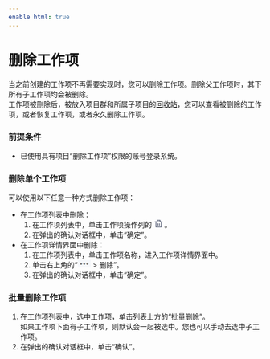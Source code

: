 ```yaml
---
enable html: true
---
```

# 删除工作项

当之前创建的工作项不再需要实现时，您可以删除工作项。删除父工作项时，其下所有子工作项均会被删除。       
工作项被删除后，被放入项目群和所属子项目的[回收站](7.4.5-manage-backlog-in-recycle.md)，您可以查看被删除的工作项，或者恢复工作项，或者永久删除工作项。

### 前提条件
* 已使用具有项目“删除工作项”权限的账号登录系统。

### 删除单个工作项               
可以使用以下任意一种方式删除工作项：
* 在工作项列表中删除：
  1. 在工作项列表中，单击工作项操作列的![](fig/delete01.png)。
  2. 在弹出的确认对话框中，单击“确定”。
* 在工作项详情界面中删除：
  1. 在工作项列表中，单击工作项名称，进入工作项详情界面中。
  2. 单击右上角的“![](fig/more.png) > 删除”。
  3. 在弹出的确认对话框中，单击“确定”。

### 批量删除工作项             
1. 在工作项列表中，选中工作项，单击列表上方的“批量删除”。                  
  如果工作项下面有子工作项，则默认会一起被选中。您也可以手动去选中子工作项。            
2. 在弹出的确认对话框中，单击“确认”。
     
    
